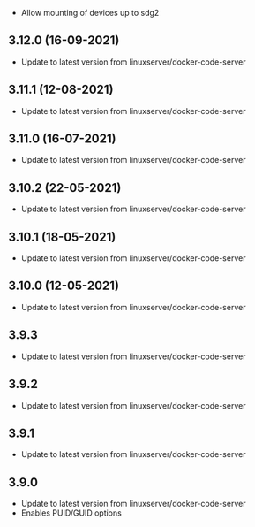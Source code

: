 - Allow mounting of devices up to sdg2

## 3.12.0 (16-09-2021)
- Update to latest version from linuxserver/docker-code-server

## 3.11.1 (12-08-2021)
- Update to latest version from linuxserver/docker-code-server

## 3.11.0 (16-07-2021)
- Update to latest version from linuxserver/docker-code-server

## 3.10.2 (22-05-2021)
- Update to latest version from linuxserver/docker-code-server

## 3.10.1 (18-05-2021)
- Update to latest version from linuxserver/docker-code-server

## 3.10.0 (12-05-2021)
- Update to latest version from linuxserver/docker-code-server

## 3.9.3
- Update to latest version from linuxserver/docker-code-server

## 3.9.2
- Update to latest version from linuxserver/docker-code-server

## 3.9.1
- Update to latest version from linuxserver/docker-code-server

## 3.9.0
- Update to latest version from linuxserver/docker-code-server
- Enables PUID/GUID options
